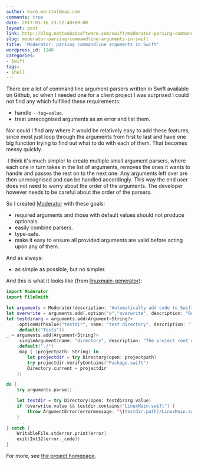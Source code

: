 ```yaml
---
author: kare.morstol@mac.com
comments: true
date: 2017-03-16 23:52:40+00:00
layout: post
link: http://blog.nottoobadsoftware.com/swift/moderator-parsing-commandline-arguments-in-swift/
slug: moderator-parsing-commandline-arguments-in-swift
title: 'Moderator: parsing commandline arguments in Swift'
wordpress_id: 1248
categories:
- Swift
tags:
- shell
---
```


There are a lot of command line argument parsers written in Swift available on Github, so when I needed one for a client project I was surprised I could not find any which fulfilled these requirements: 

* handle `--tag=value`.
* treat unrecognised arguments as an error and list them.

Nor could I find any where it would be relatively easy to add these features, since most just loop through the arguments from first to last and have one big function trying to find out what to do with each of them. That becomes messy quickly.

 I think it's much simpler to create multiple small argument parsers, where each one in turn takes in the list of arguments, removes the ones it wants to handle and passes the rest on to the next one. Any arguments left over are then unrecognised and can be handled accordingly. This way the end user does not need to worry about the order of the arguments. The developer however needs to be careful about the order of the parsers.

<!-- more -->

So I created [Moderator](https://github.com/kareman/Moderator) with these goals:

* required arguments and those with default values should not produce optionals.
* easily combine parsers.
* type-safe.
* make it easy to ensure all provided arguments are valid before acting upon any of them.

And as always:

* as simple as possible, but no simpler.

And this is what it looks like (from [linuxmain-generator](https://github.com/kareman/linuxmain-generator)):
    
```swift
import Moderator
import FileSmith

let arguments = Moderator(description: "Automatically add code to Swift Package Manager projects to run unit tests on Linux.")
let overwrite = arguments.add(.option("o","overwrite", description: "Replace <test directory>/LinuxMain.swift if it already exists."))
let testdirarg = arguments.add(Argument<String?>
    .optionWithValue("testdir", name: "test directory", description: "The path to the directory with the unit tests.")
    .default("Tests"))
_ = arguments.add(Argument<String?>
    .singleArgument(name: "directory", description: "The project root directory.")
    .default("./")
    .map { (projectpath: String) in
        let projectdir = try Directory(open: projectpath)
        try projectdir.verifyContains("Package.swift")
        Directory.current = projectdir
    })

do {
    try arguments.parse()

    let testdir = try Directory(open: testdirarg.value)
    if !overwrite.value && testdir.contains("LinuxMain.swift") {
        throw ArgumentError(errormessage: "\(testdir.path)/LinuxMain.swift already exists. Use -o/--overwrite to replace it.")
    }
    ...
} catch {
    WritableFile.stderror.print(error)
    exit(Int32(error._code))
}
```

For more, see [the project homepage](https://github.com/kareman/Moderator/#built-in-parsers).
